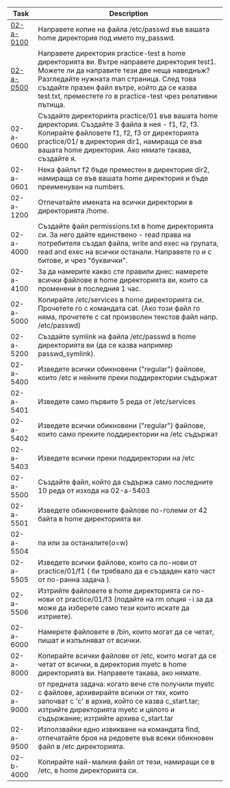 | Task        | Description |
|-|-|
| [02-a-0100](https://github.com/StefanShivarov/operating-systems-course-fmi/blob/main/Shell/Exercises/Commands/02-a-0100.sh)   | Направете копие на файла /etc/passwd във вашата home директория под името my_passwd. |
| [02-a-0500](https://github.com/StefanShivarov/operating-systems-course-fmi/blob/main/Shell/Exercises/Commands/02-a-0500.sh)   | Направете директория practice-test в home директорията ви. Вътре направете директория test1. Можете ли да направите тези две неща наведнъж? Разгледайте нужната man страница. След това създайте празен файл вътре, който да се казва test.txt, преместете го в practice-test чрез релативни пътища. |
| 02-a-0600   | Създайте директорията practice/01 във вашата home директория. Създайте 3 файла в нея - f1, f2, f3. Копирайте файловете f1, f2, f3 от директорията practice/01/ в директория dir1, намираща се във вашата home директория. Ако нямате такава, създайте я. |
| 02-a-0601   | Нека файлът f2 бъде преместен в директория dir2, намираща се във вашата home директория и бъде преименуван на numbers. |
| 02-a-1200   | Отпечатайте имената на всички директории в директорията /home. |
| 02-a-4000   | Създайте файл permissions.txt в home директорията си. За него дайте единствено - read права на потребителя създал файла, write and exec на групата, read and exec на всички останали. Направете го и с битове, и чрез "буквички". |
| 02-a-4100   | За да намерите какво сте правили днес: намерете всички файлове в home директорията ви, които са променени в последния 1 час. |
| 02-a-5000   | Копирайте /etc/services в home директорията си. Прочетете го с командата cat. (Ако този файл го няма, прочетете с cat произволен текстов файл напр. /etc/passwd) |
| 02-a-5200   | Създайте symlink на файла /etc/passwd в home директорията ви (да се казва например passwd_symlink). |
| 02-a-5400   | Изведете всички обикновени ("regular") файлове, които /etc и нейните преки поддиректории съдържат |
| 02-a-5401   | Изведете само първите 5 реда от /etc/services |
| 02-a-5402   | Изведете всички обикновени ("regular") файлове, които само преките поддиректории на /etc съдържат |
| 02-a-5403   | Изведете всички преки поддиректории на /etc |
| 02-a-5500   | Създайте файл, който да съдържа само последните 10 реда от изхода на 02-a-5403 |
| 02-a-5501   | Изведете обикновените файлове по-големи от 42 байта в home директорията ви |
| 02-a-5504   | па или за останалите(o=w) |
| 02-a-5505   | Изведете всички файлове, които са по-нови от practice/01/f1 ( би трябвало да е създаден като част от по-ранна задача ). |
| 02-a-5506   | Изтрийте файловете в home директорията си по-нови от practice/01/f3 (подайте на rm опция -i за да може да изберете само тези които искате да изтриете). |
| 02-a-6000   | Намерете файловете в /bin, които могат да се четат, пишат и изпълняват от всички. |
| 02-a-8000   | Копирайте всички файлове от /etc, които могат да се четат от всички, в директория myetc в home директорията ви. Направете такава, ако нямате. |
| 02-a-9000   | от предната задача: когато вече сте получили myetc с файлове, архивирайте всички от тях, които започват с 'c' в архив, който се казва c_start.tar; изтрийте директорията myetc и цялото и съдържание; изтрийте архива c_start.tar |
| 02-a-9500   | Използвайки едно извикване на командата find, отпечатайте броя на редовете във всеки обикновен файл в /etc директорията. |
| 02-b-4000   | Копирайте най-малкия файл от тези, намиращи се в /etc, в home директорията си. |
